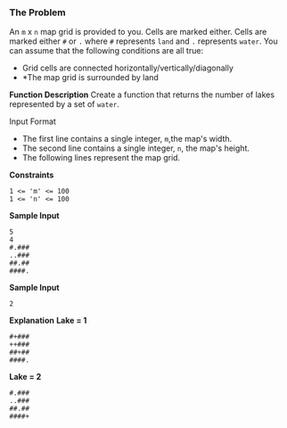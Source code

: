 ### The Problem

An `m` x `n` map grid is provided to you. Cells are marked either. Cells are marked either `#` or `.` where `#` represents `land` and `.` represents `water`.
You can assume that the following conditions are all true:

- Grid cells are connected horizontally/vertically/diagonally
- \*The map grid is surrounded by land

**Function Description**
Create a function that returns the number of lakes represented by a set of `water`.

Input Format

- The first line contains a single integer, `m`,the map's width.
- The second line contains a single integer, `n`, the map's height.
- The following lines represent the map grid.

**Constraints**

```
1 <= 'm' <= 100
1 <= 'n' <= 100
```

**Sample Input**

```
5
4
#.###
..###
##.##
####.
```

**Sample Input**

```
2
```

**Explanation**
**Lake = 1**

```
#+###
++###
##+##
####.
```

**Lake = 2**

```
#.###
..###
##.##
####+
```
